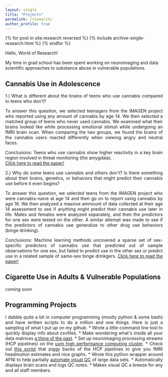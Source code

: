 ```yaml
---
layout: single
title: "Projects"
permalink: /research/
author_profile: true
---
```

{% for post in site.research reversed %}
  {% include archive-single-research.html %}
{% endfor %}

Hello, World of Research!

My time in grad school has been spent working on neuroimaging and data scientific approaches to substance abuse in vulnerable populations.

## Cannabis Use in Adolescence
<div style="text-align: justify">
<p>
1.) What is different about the brains of teens who use cannabis compared to teens who don't?

To answer this question, we selected teenagers from the IMAGEN project who reported using any amount of cannabis by age 14. We then 
selected a matched group of teens who never used cannabis. We examined what their brains looked like while processing emotional stimuli 
while undergoing an fMRI brain scan. When comparing the two groups, we found the brains of the cannabis users 
reacted differently when viewing angry and neutral faces.

Conclusions: Teens who use cannabis show higher reactivity in a key brain region involved in threat monitoring (the amygdala).  
<a href="https://philipspechler.github.io/publication/Publication1_Spechler_DCN_2015">Click here to read the paper!</a>
</p></div>

<div style="text-align: justify">
<p>
2.) Why do some teens use cannabis and others don't? Is there something about their brains, genetics, or behaviors that might predict 
their cannabis use before it even begins? 

To answer this question, we selected teens from the IMAGEN project who were cannabis-naive at age 14 and then go on to report using 
cannabis by age 16. We then analyzed a massive ammount of data collected at their age 14 assessment to see if anything might
predict their cannabis use later in life. Males and females were analyzed separately, and then the predictors for one sex were tested on 
the other. A similar attempt was made to see if the predictors of cannabis use generalize to other drug use behaviors (binge drinking).

Conclusions: Machine learning methods uncovered a sparse set of sex-specific predictors of cannabis use that predicted out of sample 
observations for one sex, but failed to predict use in the other sex or predict use in a related sample of same-sex binge drinkgers. 
<a href="https://philipspechler.github.io/publication/Publication2_Spechler_EJN_2018">Click here to read the paper!</a>
</p></div>

## Cigarette Use in Adults & Vulnerable Populations
*coming soon*  

## Programming Projects
<div style="text-align: justify">
<p>
I dabble quite a bit in computer programming (mostly python & some bash) and have written scripts to do a million and one things. Here is 
just a sampling of what I put up on my github.  
* Wrote a little command line tool to quickly display info about csvfiles.
  * Make wondering what's inside all your data matrices <a href="https://github.com/PhilipSpechler/csvnome">a thing of the past</a>.
* Set up neuroimaging processing streams (HCP pipelines) on the <a href="https://www.uvm.edu/vacc">uvm high performance computing 
  cluster</a>.
  * Check out <a href="https://github.com/PhilipSpechler/fMRI-HeadMotion-Checker">this script</a> that piggy backs of the HCP pipelines to 
  give you fMRI headmotion estimates and nice graphs.  
* Wrote this python wrapper around AFNI to help partially <a href="https://github.com/PhilipSpechler/Visual_QC_for_MRI_Datasets">automate 
 visual QC</a> of large data sets.
  * Automatically displays brain scans and logs QC notes.
  * Makes visual QC a breeze for any and all staff members.
</p>
</div>
